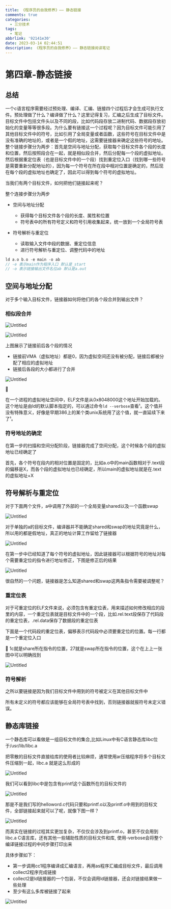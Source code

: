 ```yaml
---
title: 《程序员的自我修养》—— 静态链接
comments: true
categories:
  - 三分技术
tags:
  - 笔记
abbrlink: '92141e30'
date: 2023-03-14 02:44:51
description: 《程序员的自我修养》—— 静态链接阅读笔记
---
```


# 第四章-静态链接

## 总结

一个c语言程序需要经过预处理、编译、汇编、链接四个过程后才会生成可执行文件。预处理做了什么？编译做了什么？这里记得复习，汇编之后生成了目标文件。目标文件中包括文件头以及不同的段，比如代码段存放二进制代码、数据段存放初始化的变量等等很多段。为什么要有链接这一个过程呢？因为目标文件可能引用了其他目标文件中的符号，比如引用了全局变量或者函数，这些符号在目标文件中是没有准确的地址的，或者是一个假的地址，这需要链接器来确定这些符号的地址。整个链接步骤分为两步：首先是空间与地址分配，获取每个目标文件各个段的长度和位置，然后按照段合在一起，就是相似段合并，然后分配每一个段的虚拟地址。然后根据重定位表（也是目标文件中的一个段）找到重定位入口（找到哪一些符号是需要重新分配地址的），因为每一个符号在所在段中相对位置是确定的，然后现在每个段的虚拟地址也确定了，因此可以得到每个符号的虚拟地址。

当我们有两个目标文件，如何把他们链接起来呢？

整个连接步骤分为两步

- 空间与地址分配
  - 获得每个目标文件各个段的长度、属性和位置
  - 符号表中的所有符号定义和符号引用收集起来，统一放到一个全局符号表

- 符号解析与重定位
  - 读取输入文件中段的数据、重定位信息
  - 进行符号解析与重定位、调整代码中的地址

```cpp
ld a.o b.o -e main -o ab 
// -e 表示main作为程序入口 默认是_start
// -o 表示链接输出文件名位ab 默认是a.out
```

## 空间与地址分配

对于多个输入目标文件，链接器如何将他们的各个段合并到输出文件？

### 相似段合并

![Untitled](https://qiniu.dcts.top/typora/202303140242136.png)

![Untitled](https://qiniu.dcts.top/typora/202303140242165.png)

上图展示了链接前后各个段的情况

- 链接前VMA（虚拟地址）都是0，因为虚拟空间还没有被分配，链接后都被分配了相应的虚拟地址
- 链接后各段的大小都进行了合并

![Untitled](https://qiniu.dcts.top/typora/202303140242182.png)

<aside>
🧐


在一个进程的虚拟地址空间中，ELF文件是从0x8048000这个地址开始加载的。这个地址是由ld的默认脚本指定的，可以通过命令`ld --verbose`查看¹。这个值并没有特殊意义，好像是早期386上的某个类unix系统用了这个值，就一直延续下来了¹。

</aside>

### 符号地址的确定

在第一步的扫描和空间分配阶段，链接器完成了空间分配，这个时候各个段的虚拟地址已经确定了

首先，各个符号在段内的相对位置是固定的，比如a.o中的main函数相对于.text段的偏移是X，而各个段的虚拟地址也已经确定，所以main的虚拟地址就是在.text的虚拟地址+X

## 符号解析与重定位

对于下面两个文件，a中调用了外部的一个全局变量shared以及一个函数swap

![Untitled](https://qiniu.dcts.top/typora/202303140242197.png)

对于单独的a的目标文件，编译器并不能确定shared和swap的地址究竟是什么，所以用的都是假地址，真正的地址计算工作留给了链接器

![Untitled](https://qiniu.dcts.top/typora/202303140242210.png)

在第一步中已经知道了每个符号的虚拟地址，因此链接器可以根据符号的地址对每个需要重定位的指令进行地址修正，下图是修正后的结果

![Untitled](https://qiniu.dcts.top/typora/202303140242224.png)

很自然的一个问题，链接器是怎么知道shared和swap这两条指令需要被调整呢？

### 重定位表

对于可重定位的ELF文件来说，必须包含有重定位表，用来描述如何修改相应的段里的内容，一个重定位表就是目标文件中的一个段，比如.rel.text段保存了代码段的重定位表，.rel.data保存了数据段的重定位表

下面是一个代码段的重定位表，偏移表示代码段中必须要重定位的位置。每一行都是一个重定位入口

<aside>
🧐 1c就是share所在指令的位置，27就是swap所在指令的位置，这个在上上一张图中可以明确找到


</aside>

![Untitled](https://qiniu.dcts.top/typora/202303140242239.png)

### 符号解析

之所以要链接是因为我们目标文件中用到的符号被定义在其他目标文件中

所有未定义的符号都应该能够在全局符号表中找到，否则链接器就报符号未定义错误。

## 静态库链接

一个静态库可以看做是一组目标文件的集合,比如Linux中有C语言静态库libc位于/usr/lib/libc.a

把零散的目标文件直接给库的使用者比较麻烦，通常使用ar压缩程序将多个目标文件压缩到一起，libc.a 就是这么形成的

![Untitled](https://qiniu.dcts.top/typora/202303140242252.png)

我们可以看到libc中是包含有printf这个函数所在的目标文件的

![Untitled](https://qiniu.dcts.top/typora/202303140242264.png)

那是不是我们写的helloword.c代码只要和printf.o以及printf.o中用到的目标文件，全部链接起来就可以了呢，就像下图一样？

![Untitled](https://qiniu.dcts.top/typora/202303140242277.png)

而真实在链接的过程其实更加复杂，不仅仅会涉及到printf.o，甚至不仅会用到libc.a C语言库，还有其他一些辅助性质的目标文件和库, 使用-verbose会将整个编译链接过程的中间步骤打印出来

具体步骤如下：

- 第一步调用cc1程序编译成汇编语言，再用as程序汇编成目标文件，最后调用collect2程序完成链接
- collect2是ld链接器的一个包装，不仅会调用ld链接器，还会对链接结果做一些处理
- 至少有这么多库被链接了起来

![Untitled](https://qiniu.dcts.top/typora/202303140242287.png)
